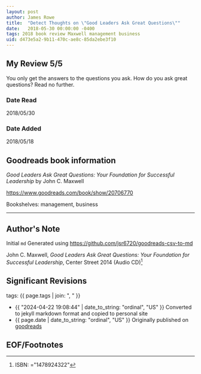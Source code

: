 ```yaml
---
layout: post
author: James Rowe
title:  "Detect Thoughts on \"Good Leaders Ask Great Questions\""
date:   2018-05-30 00:00:00 -0400
tags: 2018 book review Maxwell management business
uid: d473e5a2-9b11-470c-ae8c-85da2ebe3f10
---
```




## My Review 5/5

You only get the answers to the questions you ask. How do you ask great questions? Read no further.

### Date Read
2018/05/30

### Date Added
2018/05/18

## Goodreads book information

*Good Leaders Ask Great Questions: Your Foundation for Successful Leadership* by John C. Maxwell

https://www.goodreads.com/book/show/20706770

Bookshelves: management, business

---

## Author's Note

Initial `md` Generated using https://github.com/jsr6720/goodreads-csv-to-md

John C. Maxwell, *Good Leaders Ask Great Questions: Your Foundation for Successful Leadership*,  Center Street 2014 (Audio CD)[^1]

## Significant Revisions

tags: {{ page.tags | join: ", " }} <!-- todo move this somewhere -->

- {{ "2024-04-22 19:08:44" | date_to_string: "ordinal", "US" }} Converted to jekyll markdown format and copied to personal site
- {{ page.date | date_to_string: "ordinal", "US" }} Originally published on [goodreads](https://www.goodreads.com)

## EOF/Footnotes

[^1]: ISBN: ="1478924322"